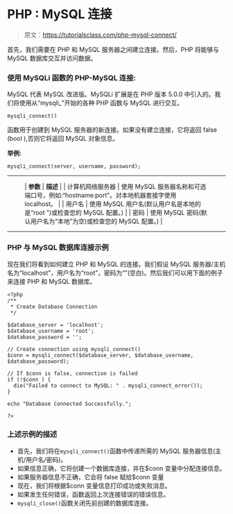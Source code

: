 # PHP : MySQL 连接

> 原文：<https://tutorialsclass.com/php-mysql-connect/>

首先，我们需要在 PHP 和 MySQL 服务器之间建立连接。然后，PHP 将能够与 MySQL 数据库交互并访问数据。

### 使用 MySQLi 函数的 PHP-MySQL 连接:

MySQL 代表 MySQL 改进版。MySQLi 扩展是在 PHP 版本 5.0.0 中引入的。我们将使用从“mysqli_”开始的各种 PHP 函数与 MySQL 进行交互。

`mysqli_connect()`

函数用于创建到 MySQL 服务器的新连接。如果没有建立连接，它将返回 false (bool ),否则它将返回 MySQL 对象信息。

**举例:**

```
mysqli_connect(server, username, password); 
```

* * *

<figure class="wp-block-table">

| **参数** | **描述** |
| 计算机网络服务器 | 使用 MySQL 服务器名称和可选端口号，例如:“hostname:port”。对本地机器套接字使用 localhost。 |
| 用户名 | 使用 MySQL 用户名(默认用户名是本地的是“root ”)或检查您的 MySQL 配置。) |
| 密码 | 使用 MySQL 密码(默认用户名为“本地”为空)或检查您的 MySQL 配置。) |

</figure>

* * *

### PHP 与 MySQL 数据库连接示例

现在我们将看到如何建立 PHP 和 MySQL 的连接。我们假设 MySQL 服务器/主机名为“localhost”，用户名为“root”，密码为“”(空白)。然后我们可以用下面的例子来连接 PHP 和 MySQL 数据库。

```
<?php
/**
 * Create Database Connection
 */

$database_server = 'localhost';
$database_username = 'root';
$database_password = '';

// Create connection using mysqli_connect()
$conn = mysqli_connect($database_server, $database_username, $database_password);

// If $conn is false, connection is failed
if (!$conn ) {
  die("Failed to connect to MySQL: " . mysqli_connect_error());
}

echo "Database Connected Successfully.";

?>
```

### 上述示例的描述

*   首先，我们将在`mysqli_connect()`函数中传递所需的 MySQL 服务器信息(主机/用户名/密码)。
*   如果信息正确，它将创建一个数据库连接，并在$conn 变量中分配连接信息。
*   如果服务器信息不正确，它会将 false 赋给$conn 变量
*   现在，我们将根据$conn 变量信息打印成功或失败消息。
*   如果发生任何错误，函数返回上次连接错误的错误信息。
*   `mysqli_close()`函数关闭先前创建的数据库连接。
